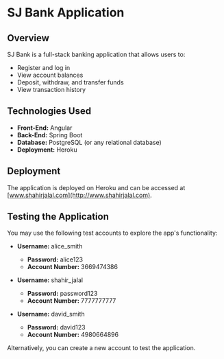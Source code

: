 # SJ Bank Application

## Overview

SJ Bank is a full-stack banking application that allows users to:

- Register and log in
- View account balances
- Deposit, withdraw, and transfer funds
- View transaction history

## Technologies Used

- **Front-End:** Angular
- **Back-End:** Spring Boot
- **Database:** PostgreSQL (or any relational database)
- **Deployment:** Heroku

## Deployment

The application is deployed on Heroku and can be accessed at [www.shahirjalal.com](http://www.shahirjalal.com).

## Testing the Application

You may use the following test accounts to explore the app's functionality:

- **Username:** alice_smith
  - **Password:** alice123
  - **Account Number:** 3669474386

- **Username:** shahir_jalal
  - **Password:** password123
  - **Account Number:** 7777777777

- **Username:** david_smith
  - **Password:** david123
  - **Account Number:** 4980664896

Alternatively, you can create a new account to test the application.
